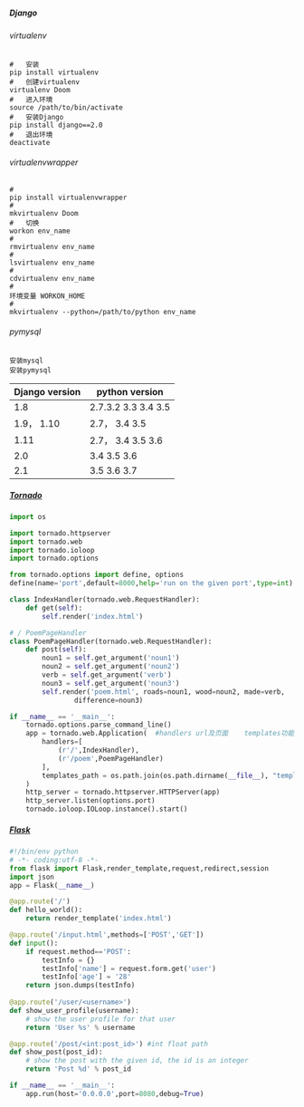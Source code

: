 ##### Django

###### virtualenv

```shell
#	安装
pip install virtualenv
#	创建virtualenv
virtualenv Doom
#	进入环境
source /path/to/bin/activate
#	安装Django
pip install django==2.0
#	退出环境
deactivate
```

###### virtualenvwrapper

```shell
#	
pip install virtualenvwrapper
#
mkvirtualenv Doom
#	切换
workon env_name
#	
rmvirtualenv env_name
#
lsvirtualenv env_name
#
cdvirtualenv env_name
#
环境变量 WORKON_HOME
#
mkvirtualenv --python=/path/to/python env_name
```

###### pymysql

```shell
安装mysql
安装pymysql
```

| Django version | python version      |
| -------------- | ------------------- |
| 1.8            | 2.7.3.2 3.3 3.4 3.5 |
| 1.9， 1.10     | 2.7， 3.4 3.5       |
| 1.11           | 2.7， 3.4 3.5 3.6   |
| 2.0            | 3.4 3.5 3.6         |
| 2.1            | 3.5 3.6 3.7         |

##### [Tornado](<https://tornado-zh.readthedocs.io/zh/latest/index.html>)

```python
import os

import tornado.httpserver
import tornado.web
import tornado.ioloop
import tornado.options

from tornado.options import define, options
define(name='port',default=8000,help='run on the given port',type=int)

class IndexHandler(tornado.web.RequestHandler):
    def get(self):
        self.render('index.html')

# / PoemPageHandler
class PoemPageHandler(tornado.web.RequestHandler):
    def post(self):
        noun1 = self.get_argument('noun1')
        noun2 = self.get_argument('noun2')
        verb = self.get_argument('verb')
        noun3 = self.get_argument('noun3')
        self.render('poem.html', roads=noun1, wood=noun2, made=verb,
                difference=noun3)

if __name__ == '__main__':
    tornado.options.parse_command_line()
    app = tornado.web.Application(	#handlers url及页面	templates功能
        handlers=[
            (r'/',IndexHandler),
            (r'/poem',PoemPageHandler)
        ],
        templates_path = os.path.join(os.path.dirname(__file__), "templates")
    )
    http_server = tornado.httpserver.HTTPServer(app)
    http_server.listen(options.port)
    tornado.ioloop.IOLoop.instance().start()
```

##### [Flask](<http://docs.jinkan.org/docs/flask/index.html>)

```python
#!/bin/env python
# -*- coding:utf-8 -*-
from flask import Flask,render_template,request,redirect,session
import json
app = Flask(__name__)

@app.route('/')
def hello_world():
    return render_template('index.html')

@app.route('/input.html',methods=['POST','GET'])
def input():
    if request.method=='POST':
        testInfo = {}
        testInfo['name'] = request.form.get('user')
        testInfo['age'] = '28'
    return json.dumps(testInfo)
  
@app.route('/user/<username>')
def show_user_profile(username):
    # show the user profile for that user
    return 'User %s' % username

@app.route('/post/<int:post_id>') #int float path
def show_post(post_id):
    # show the post with the given id, the id is an integer
    return 'Post %d' % post_id

if __name__ == '__main__':
    app.run(host='0.0.0.0',port=8080,debug=True)
```



